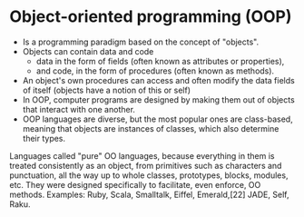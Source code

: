 
# Object-oriented programming (OOP)

* Is a programming paradigm based on the concept of "objects".
* Objects can contain data and code
    * data in the form of fields (often known as attributes or properties),
    * and code, in the form of procedures (often known as methods).
* An object's own procedures can access and often modify the data fields of itself (objects have a notion of this or self)
* In OOP, computer programs are designed by making them out of objects that interact with one another.
* OOP languages are diverse, but the most popular ones are class-based, meaning that objects are instances of classes, which also determine their types.



Languages called "pure" OO languages, because everything in them is treated consistently as an object, from primitives such as characters and punctuation, all the way up to whole classes, prototypes, blocks, modules, etc. They were designed specifically to facilitate, even enforce, OO methods. Examples: Ruby, Scala, Smalltalk, Eiffel, Emerald,[22] JADE, Self, Raku.
